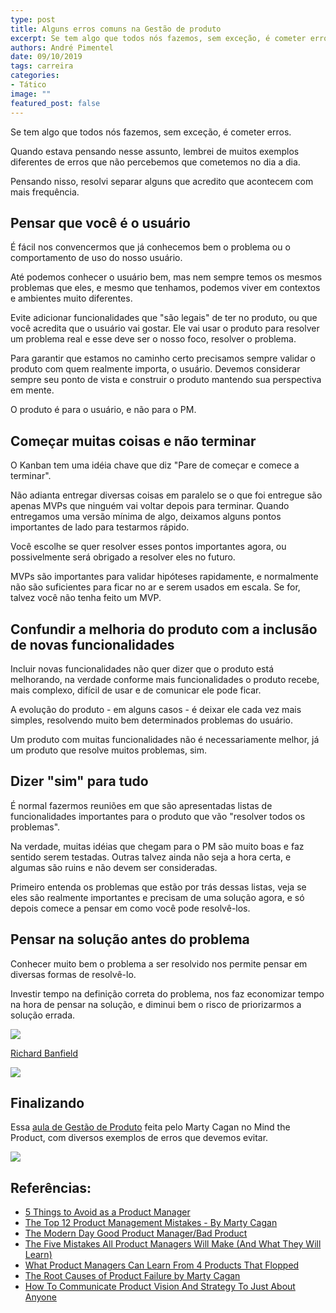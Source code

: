 ```yaml
---
type: post
title: Alguns erros comuns na Gestão de produto
excerpt: Se tem algo que todos nós fazemos, sem exceção, é cometer erros
authors: André Pimentel
date: 09/10/2019
tags: carreira
categories:
- Tático
image: ""
featured_post: false
---
```


Se tem algo que todos nós fazemos, sem exceção, é cometer erros.

Quando estava pensando nesse assunto, lembrei de muitos exemplos
diferentes de erros que não percebemos que cometemos no dia a dia.

Pensando nisso, resolvi separar alguns que acredito que acontecem com
mais frequência.

Pensar que você é o usuário
---------------------------

É fácil nos convencermos que já conhecemos bem o problema ou o
comportamento de uso do nosso usuário.

Até podemos conhecer o usuário bem, mas nem sempre temos os mesmos
problemas que eles, e mesmo que tenhamos, podemos viver em contextos e
ambientes muito diferentes.

Evite adicionar funcionalidades que "são legais" de ter no produto, ou
que você acredita que o usuário vai gostar. Ele vai usar o produto para
resolver um problema real e esse deve ser o nosso foco, resolver o
problema.

Para garantir que estamos no caminho certo precisamos sempre validar o
produto com quem realmente importa, o usuário. Devemos considerar sempre
seu ponto de vista e construir o produto mantendo sua perspectiva em
mente.

O produto é para o usuário, e não para o PM.

Começar muitas coisas e não terminar
------------------------------------

O Kanban tem uma idéia chave que diz "Pare de começar e comece a
terminar".

Não adianta entregar diversas coisas em paralelo se o que foi entregue
são apenas MVPs que ninguém vai voltar depois para terminar. Quando
entregamos uma versão mínima de algo, deixamos alguns pontos importantes
de lado para testarmos rápido.

Você escolhe se quer resolver esses pontos importantes agora, ou
possivelmente será obrigado a resolver eles no futuro.

MVPs são importantes para validar hipóteses rapidamente, e normalmente
não são suficientes para ficar no ar e serem usados em escala. Se for,
talvez você não tenha feito um MVP.

 Confundir a melhoria do produto com a inclusão de novas funcionalidades
-----------------------------------------------------------------------

Incluir novas funcionalidades não quer dizer que o produto está
melhorando, na verdade conforme mais funcionalidades o produto recebe,
mais complexo, difícil de usar e de comunicar ele pode ficar.

A evolução do produto - em alguns casos - é deixar ele cada vez mais
simples, resolvendo muito bem determinados problemas do usuário.

Um produto com muitas funcionalidades não é necessariamente melhor, já
um produto que resolve muitos problemas, sim.


Dizer "sim" para tudo
-----------------------

É normal fazermos reuniões em que são apresentadas listas de
funcionalidades importantes para o produto que vão "resolver todos os
problemas".

Na verdade, muitas idéias que chegam para o PM são muito boas e faz
sentido serem testadas. Outras talvez ainda não seja a hora certa, e
algumas são ruins e não devem ser consideradas.

Primeiro entenda os problemas que estão por trás dessas listas, veja se
eles são realmente importantes e precisam de uma solução agora, e só
depois comece a pensar em como você pode resolvê-los.

Pensar na solução antes do problema
-----------------------------------

Conhecer muito bem o problema a ser resolvido nos permite pensar em
diversas formas de resolvê-lo.

Investir tempo na definição correta do problema, nos faz economizar
tempo na hora de pensar na solução, e diminui bem o risco de
priorizarmos a solução errada.

[![](https://bucketeer-e05bbc84-baa3-437e-9518-adb32be77984.s3.amazonaws.com/public/images/a9c28d43-7f4f-4672-84e9-37ad4a129aa5_1414x380.png)](https://cdn.substack.com/image/fetch/f_auto,q_auto:good,fl_progressive:steep/https%3A%2F%2Fbucketeer-e05bbc84-baa3-437e-9518-adb32be77984.s3.amazonaws.com%2Fpublic%2Fimages%2Fa9c28d43-7f4f-4672-84e9-37ad4a129aa5_1414x380.png)

[Richard Banfield](https://medium.com/fresh-tilled-soil/how-to-communicate-product-vision-and-strategy-to-just-about-anyone-dc397ceab72a)

[![](https://bucketeer-e05bbc84-baa3-437e-9518-adb32be77984.s3.amazonaws.com/public/images/5e2f5056-6286-465d-9190-25f96ccb9365_1600x902.png)](https://cdn.substack.com/image/fetch/f_auto,q_auto:good,fl_progressive:steep/https%3A%2F%2Fbucketeer-e05bbc84-baa3-437e-9518-adb32be77984.s3.amazonaws.com%2Fpublic%2Fimages%2F5e2f5056-6286-465d-9190-25f96ccb9365_1600x902.png)

**Finalizando**
---------------

Essa [aula de Gestão de
Produto](https://www.mindtheproduct.com/video-the-root-causes-of-product-failure-by-marty-cagan/)
feita pelo Marty Cagan no Mind the Product, com diversos exemplos de
erros que devemos evitar.

[![](https://bucketeer-e05bbc84-baa3-437e-9518-adb32be77984.s3.amazonaws.com/public/images/f38cd884-8d6b-4d79-9fcf-72b254e29c5b_1000x814.png)](https://cdn.substack.com/image/fetch/f_auto,q_auto:good,fl_progressive:steep/https%3A%2F%2Fbucketeer-e05bbc84-baa3-437e-9518-adb32be77984.s3.amazonaws.com%2Fpublic%2Fimages%2Ff38cd884-8d6b-4d79-9fcf-72b254e29c5b_1000x814.png)

**Referências:**
----------------

- [5 Things to Avoid as a Product Manager](https://www.productschool.com/blog/product-management-2/experience/5-things-avoid-product-manager/)
- [The Top 12 Product Management Mistakes - By Marty Cagan](https://svpg.com/assets/Files/toppmmistakes.pdf)
- [The Modern Day Good Product Manager/Bad Product](https://medium.com/@hemal/the-modern-day-good-product-manager-bad-product-d5b537398e3a)
- [The Five Mistakes All Product Managers Will Make (And What They Will Learn)](https://medium.com/fresh-tilled-soil/the-five-mistakes-all-product-managers-will-make-c07cb75ef372)
- [What Product Managers Can Learn From 4 Products That Flopped](https://www.productplan.com/4-products-that-flopped/)
- [The Root Causes of Product Failure by Marty Cagan](https://www.mindtheproduct.com/video-the-root-causes-of-product-failure-by-marty-cagan/)
- [How To Communicate Product Vision And Strategy To Just About Anyone](https://medium.com/fresh-tilled-soil/how-to-communicate-product-vision-and-strategy-to-just-about-anyone-dc397ceab72a)
